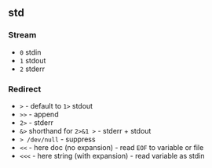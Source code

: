 ## std

### Stream
- `0` stdin
- `1` stdout
- `2` stderr

### Redirect
- `>` - default to `1>` stdout
- `>>` - append
- `2>` - stderr
- `&>` shorthand for `2>&1 >` - stderr + stdout
- `> /dev/null` - suppress
- `<<` - here doc (no expansion) - read `EOF` to variable or file
- `<<<` - here string (with expansion) - read variable as stdin
